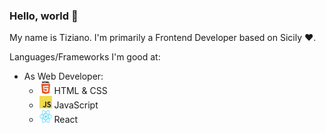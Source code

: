 ### Hello, world 👋

My name is Tiziano. I'm primarily a Frontend Developer based on Sicily ❤️. 

Languages/Frameworks I'm good at:
  - As Web Developer:
    - <img src="./img/html.png" width=20px height=20px>   HTML & CSS
    - <img src="./img/js.png" width=20px height=20px>    JavaScript 
    - <img src="./img/react.png" width=20px height=20px>   React
<!--
**Tirzo01/Tirzo01** is a ✨ _special_ ✨ repository because its `README.md` (this file) appears on your GitHub profile.

Here are some ideas to get you started:

- 🔭 I’m currently working on ...
- 🌱 I’m currently learning ...
- 👯 I’m looking to collaborate on ...
- 🤔 I’m looking for help with ...
- 💬 Ask me about ...
- 📫 How to reach me: ...
- 😄 Pronouns: ...
- ⚡ Fun fact: ...
-->
